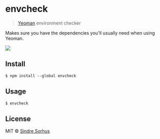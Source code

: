 # envcheck

> [Yeoman](http://yeoman.io) environment checker

Makes sure you have the dependencies you'll usually need when using Yeoman.

![](screenshot.png)


## Install

```
$ npm install --global envcheck
```


## Usage

```
$ envcheck
```


## License

MIT © [Sindre Sorhus](https://sindresorhus.com)
